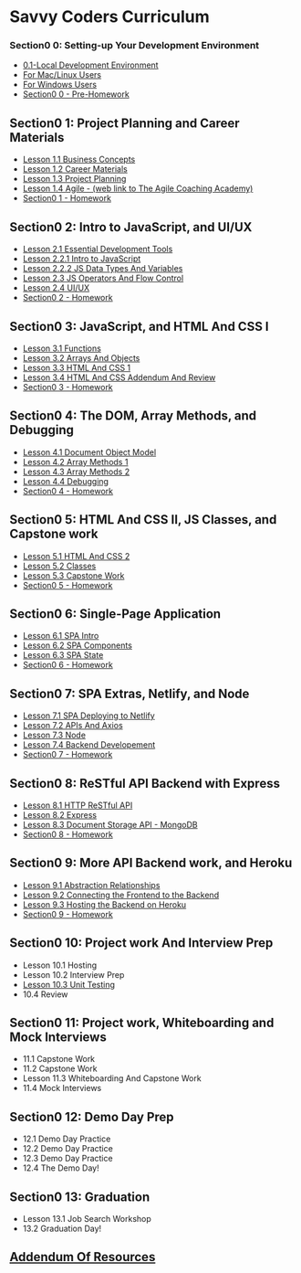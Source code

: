 # Savvy Coders Curriculum

### Section0 0: **Setting-up Your Development Environment**

- [0.1-Local Development Environment](Section00-DevelopmentEnvironment/0.1-Local-dev-environment.md)
- [For Mac/Linux Users](Section00-DevelopmentEnvironment/0.1.1-ForMacUsers.md)
- [For Windows Users](Section00-DevelopmentEnvironment/0.1.2-ForWindowsUsers.md)
- [Section0 0 - Pre-Homework](Section00-DevelopmentEnvironment/0-PreHomework.md)

## Section0 1: **Project Planning and Career Materials**

- [Lesson 1.1 Business Concepts](Section01-ProjectPlanningAndCareerMaterials/1.1-BusinessConceptsLinks.md)
- [Lesson 1.2 Career Materials](Section01-ProjectPlanningAndCareerMaterials/1.2-CareerMaterialsLinks.md)
- [Lesson 1.3 Project Planning](Section01-ProjectPlanningAndCareerMaterials/1.3-ProjectPlanning.md)
- [Lesson 1.4 Agile - (web link to The Agile Coaching Academy)](https://courses.theagilecoach.com/users/sign_in)
- [Section0 1 - Homework](Section01-ProjectPlanningAndCareerMaterials/1-Homework.md)

## Section0 2: **Intro to JavaScript, and UI/UX**

- [Lesson 2.1 Essential Development Tools](Section02-IntroTojavaScript/2.1-EssentialDevTools.md)
- [Lesson 2.2.1 Intro to JavaScript](Section02-IntroTojavaScript/2.2.1-IntroToJavaScript.md)
- [Lesson 2.2.2 JS Data Types And Variables](Section02-IntroTojavaScript/2.2.2-DataTypesAndVariables.md)
- [Lesson 2.3 JS Operators And Flow Control](Section02-IntroTojavaScript/2.3-JSOperatorsAndFlowControl.md)
- [Lesson 2.4 UI/UX](Section02-IntroTojavaScript/2.4-UIAndUX.md)
- [Section0 2 - Homework](Section02-IntroTojavaScript/2-Homework.md)

## Section0 3: **JavaScript, and HTML And CSS I**

- [Lesson 3.1 Functions](Section03-JavaScript/3.1-Functions.md)
- [Lesson 3.2 Arrays And Objects](Section03-JavaScript/3.2-DataCollections.md)
- [Lesson 3.3 HTML And CSS 1](Section03-JavaScript/3.3-HTMLAndCSSBasics.md)
- [Lesson 3.4 HTML And CSS Addendum And Review](Section03-JavaScript/3.4-CSSAddendum-UnitsAndVariables.md)
- [Section0 3 - Homework](Section03-JavaScript/3-Homework.md)

## Section0 4: **The DOM, Array Methods, and Debugging**

- [Lesson 4.1 Document Object Model](Section04-ArrayMethods/4.1-DocumentObjectModel.md)
- [Lesson 4.2 Array Methods 1](Section04-ArrayMethods/4.2-ArrayMethods1.md)
- [Lesson 4.3 Array Methods 2](Section04-ArrayMethods/4.3-ArrayMethods2.md)
- [Lesson 4.4 Debugging](Section04-ArrayMethods/4.4-DebuggingWithVSCode.md)
- [Section0 4 - Homework](Section04-ArrayMethods/4-Homework.md)

## Section0 5: **HTML And CSS II, JS Classes, and Capstone work**

- [Lesson 5.1 HTML And CSS 2](Section05-HTMLAndCSS2/5.1-IntermediateHTMLAndCSS.md)
- [Lesson 5.2 Classes](Section05-HTMLAndCSS2/5.2-JavaScriptClasses.md)
- [Lesson 5.3 Capstone Work](Section05-HTMLAndCSS2/5.3-CapstoneWork.md)
- [Section0 5 - Homework](Section05-HTMLAndCSS2/5-Homework.md)

## Section0 6: **Single-Page Application**

- [Lesson 6.1 SPA Intro](Section06-SinglePageApplication/6.1-SPAIntro.md)
- [Lesson 6.2 SPA Components](Section06-SinglePageApplication/6.2-SPAComponents.md)
- [Lesson 6.3 SPA State](Section06-SinglePageApplication/6.3-SPAState.md)
- [Section0 6 - Homework](Section06-SinglePageApplication/6-Homework.md)

## Section0 7: **SPA Extras, Netlify, and Node**

- [Lesson 7.1 SPA Deploying to Netlify](Section07-SPAExtras/7.1-DeployingToNetlify.md)
- [Lesson 7.2 APIs And Axios](Section07-SPAExtras/7.2-APIsAndAxios1.md)
- [Lesson 7.3 Node](Section07-SPAExtras/7.3-Node1.md)
- [Lesson 7.4 Backend Developement](Week7-SPAExtras./7.4-BackendDevelopment/7.4-BackendDevelopment.md)
- [Section0 7 - Homework](Section07-SPAExtras/7-Homework.md)

## Section0 8: **ReSTful API Backend with Express**

- [Lesson 8.1 HTTP ReSTful API](Section08-RestApiBackend/8.1-HTTP-Web-server.md)
- [Lesson 8.2 Express](Section08-RestApiBackend/8.2-Express.md)
- [Lesson 8.3 Document Storage API - MongoDB](Section08-RestApiBackend/8.3-Document-Store-API-MongoDB.md)
- [Section0 8 - Homework](Section08-RestApiBackend/8-Homework.md)

## Section0 9: **More API Backend work, and Heroku**

- [Lesson 9.1 Abstraction Relationships](Section09-MoreRestApiBackend/9.1-Abstraction-Relationships.md)
- [Lesson 9.2 Connecting the Frontend to the Backend](Section09-MoreRestApiBackend/9.2-Connecting-Frontend-to-Backend.md)
- [Lesson 9.3 Hosting the Backend on Heroku](Section09-MoreRestApiBackend/9.3-Hosting-On-Heroku.md)
- [Section0 9 - Homework](Section09-MoreRestApiBackend/9-Homework.md)

## Section0 10: **Project work And Interview Prep**

- Lesson 10.1 Hosting
- Lesson 10.2 Interview Prep
- [Lesson 10.3 Unit Testing](Section10-ProjectWorkAndInterviewPrep/10.3-Unit-Testing.md)
- 10.4 Review

## Section0 11: **Project work, Whiteboarding and Mock Interviews**

- 11.1 Capstone Work
- 11.2 Capstone Work
- Lesson 11.3 Whiteboarding And Capstone Work
- 11.4 Mock Interviews

## Section0 12: **Demo Day Prep**

- 12.1 Demo Day Practice
- 12.2 Demo Day Practice
- 12.3 Demo Day Practice
- 12.4 The Demo Day!

## Section0 13: **Graduation**

- Lesson 13.1 Job Search Workshop
- 13.2 Graduation Day!

## [Addendum Of Resources](AddendumOfResources/AddendumOfResources.md)

